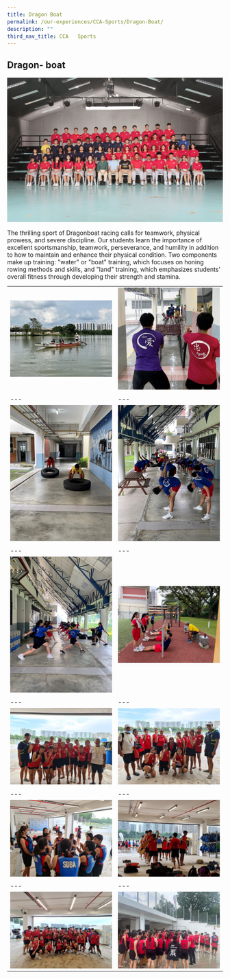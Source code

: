 ```yaml
---
title: Dragon Boat
permalink: /our-experiences/CCA-Sports/Dragon-Boat/
description: ""
third_nav_title: CCA   Sports
---
```

## Dragon- boat

![](/images/JS-Dragonboat.jpg)

The thrilling sport of Dragonboat racing calls for teamwork, physical prowess, and severe discipline. Our students learn the importance of excellent sportsmanship, teamwork, perseverance, and humility in addition to how to maintain and enhance their physical condition. Two components make up training: "water" or "boat" training, which focuses on honing rowing methods and skills, and "land" training, which emphasizes students' overall fitness through developing their strength and stamina.

|   |   |
|---|---|
|  ![](/images/JSD1-Photo%201.jpg)<center></center> | ![](/images/JSD2-Photo%202.jpg)<center></center> |
|   |   |
|---|---|
| ![](/images/JSD3-Photo%203.jpg) <center></center> | ![](/images/JSD4-Photo%204.jpg)<center></center> |
|   |   |
|---|---|
| ![](/images/JSD5-Photo%2012.jpg) <center></center> |![](/images/JSD6-Photo%205.jpg) <center></center> |
|   |   |
|---|---|
| ![](/images/JSD7-Photo%206.jpg) <center></center> |![](/images/JSD8-Photo%207.jpg) <center></center> |
|   |   |
|---|---|
| ![](/images/JSD9-Photo%208.jpg) <center></center> | ![](/images/JSD10-Photo%209.jpg)<center></center> |
|   |   |
|---|---|
| ![](/images/JSD11-Photo%2010.jpg) <center></center> | ![](/images/JSD12-Photo%2011.jpg) <center></center> |



